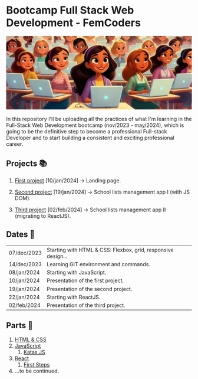 ﻿# Bootcamp Full Stack Web Development - FemCoders

![Coders](img/coders.png)

In this repository I'll be uploading all the practices of what I'm learning in the Full-Stack Web Development bootcamp (nov/2023 - may/2024), which is going to be the definitive step to become a professional Full-stack Developer and to start building a consistent and exciting professional career.

## Projects 📚

1. [First project](https://github.com/angylearns/femtech_g3) [10/jan/2024] → Landing page.

2. [Second project](https://github.com/angylearns/adminlistas_g4) [19/jan/2024] → School lists management app I (with JS DOM).

3. [Third project](https://github.com/angylearns/adminlistas_react) [02/feb/2024] → School lists management app II (migrating to ReactJS).

## Dates 📅

<table>
   <tr>
      <td>07/dec/2023</td>
      <td>Starting with HTML & CSS: Flexbox, grid, responsive design...</td>
   </tr>
   <tr>
      <td>14/dec/2023</td>
      <td>Learning GIT environment and commands.</td>
   </tr>
   <tr>
      <td>08/jan/2024</td>
      <td>Starting with JavaScript.</td>
   </tr>
   <tr>
      <td>10/jan/2024</td>
      <td>Presentation of the first project.</td>
   </tr>
    <tr>
      <td>19/jan/2024</td>
      <td>Presentation of the second project.</td>
   </tr>
    <tr>
      <td>22/jan/2024</td>
      <td>Starting with ReactJS.</td>
   </tr>
   <tr>
      <td>02/feb/2024</td>
      <td>Presentation of the third project.</td>
   </tr>
</table>

## Parts 📑

1. [HTML & CSS](https://github.com/angylearns/femcoders_fullstack/tree/main/01-html_css)
2. [JavaScript](https://github.com/angylearns/femcoders_fullstack/tree/main/02-javascript)
   1. [Katas JS](https://github.com/angylearns/femcoders_fullstack/tree/main/02-javascript/01-katas_js)
2. [React](https://github.com/angylearns/femcoders_fullstack/tree/main/03-react/first_project-practice)
   1. [First Steps](https://github.com/angylearns/femcoders_fullstack/tree/main/03-react/first_project-practice)
4. ...to be continued.
